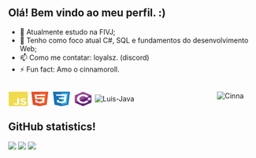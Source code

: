 ## Olá! Bem vindo ao meu perfil. :) 

- 🔭 Atualmente estudo na FIVJ;
- 🌱 Tenho como foco atual C#, SQL e fundamentos do desenvolvimento Web;
- 📫 Como me contatar: loyalsz. (discord)
- ⚡ Fun fact: Amo o cinnamoroll.

<div style="display: inline_block"><br>
  
  <img align="center" alt="Luis-Js" height="30" width="40" src="https://raw.githubusercontent.com/devicons/devicon/master/icons/javascript/javascript-plain.svg">
  <img align="center" alt="Luis-HTML" height="30" width="40" src="https://raw.githubusercontent.com/devicons/devicon/master/icons/html5/html5-original.svg">
  <img align="center" alt="Luis-CSS" height="30" width="40" src="https://raw.githubusercontent.com/devicons/devicon/master/icons/css3/css3-original.svg">
  <img align="center" alt="Luis-Csharp" height="30" width="40" src="https://raw.githubusercontent.com/devicons/devicon/master/icons/csharp/csharp-original.svg">
  <img align="center" alt="Luis-Java" height="30" width="40" src="https://raw.githubusercontent.com/jmnote/z-icons/master/svg/java.svg">
  <img align="right" alt="Cinna" height="80" width="80" src="https://media.tenor.com/P5EJALTMklMAAAAi/cinnamoroll.gif">
  
</div>

## GitHub statistics! 
<div>
    <img src="https://github-readme-stats.vercel.app/api?username=1Luisin&theme=tokyonight&show_icons=true&hide_border=false&count_private=true" height="120">
    <img src="https://github-readme-stats.vercel.app/api/top-langs/?username=1Luisin&theme=tokyonight&show_icons=true&hide_border=false&layout=compact" height="120">
    <img src="https://github-readme-streak-stats.herokuapp.com/?user=1Luisin&theme=tokyonight&hide_border=false" height="120">
</div>

